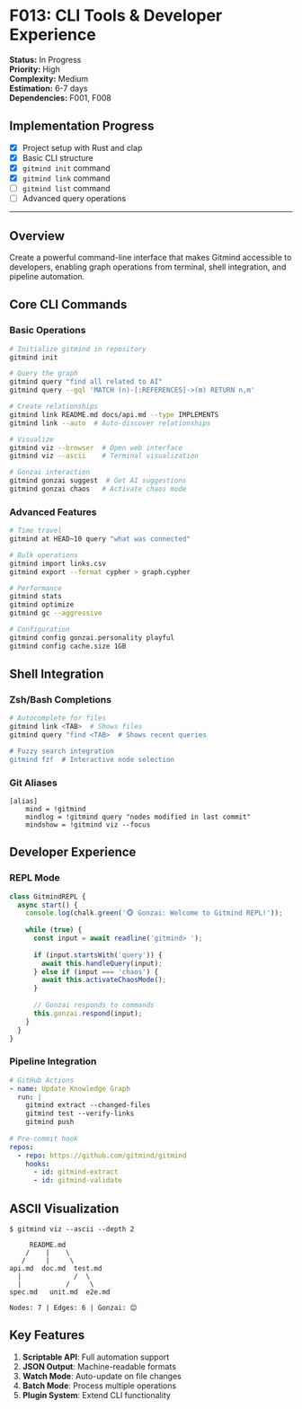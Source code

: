 # F013: CLI Tools & Developer Experience

**Status:** In Progress  
**Priority:** High  
**Complexity:** Medium  
**Estimation:** 6-7 days  
**Dependencies:** F001, F008

## Implementation Progress

- [x] Project setup with Rust and clap
- [x] Basic CLI structure
- [x] `gitmind init` command
- [x] `gitmind link` command
- [ ] `gitmind list` command
- [ ] Advanced query operations

---

## Overview

Create a powerful command-line interface that makes Gitmind accessible to developers, enabling graph operations from terminal, shell integration, and pipeline automation.

## Core CLI Commands

### Basic Operations
```bash
# Initialize gitmind in repository
gitmind init

# Query the graph
gitmind query "find all related to AI"
gitmind query --gql 'MATCH (n)-[:REFERENCES]->(m) RETURN n,m'

# Create relationships
gitmind link README.md docs/api.md --type IMPLEMENTS
gitmind link --auto  # Auto-discover relationships

# Visualize
gitmind viz --browser  # Open web interface
gitmind viz --ascii    # Terminal visualization

# Gonzai interaction
gitmind gonzai suggest  # Get AI suggestions
gitmind gonzai chaos   # Activate chaos mode
```

### Advanced Features
```bash
# Time travel
gitmind at HEAD~10 query "what was connected"

# Bulk operations  
gitmind import links.csv
gitmind export --format cypher > graph.cypher

# Performance
gitmind stats
gitmind optimize
gitmind gc --aggressive

# Configuration
gitmind config gonzai.personality playful
gitmind config cache.size 1GB
```

## Shell Integration

### Zsh/Bash Completions
```bash
# Autocomplete for files
gitmind link <TAB>  # Shows files
gitmind query "find <TAB>  # Shows recent queries

# Fuzzy search integration
gitmind fzf  # Interactive node selection
```

### Git Aliases
```gitconfig
[alias]
    mind = !gitmind
    mindlog = !gitmind query "nodes modified in last commit"
    mindshow = !gitmind viz --focus
```

## Developer Experience

### REPL Mode
```typescript
class GitmindREPL {
  async start() {
    console.log(chalk.green('🐵 Gonzai: Welcome to Gitmind REPL!'));
    
    while (true) {
      const input = await readline('gitmind> ');
      
      if (input.startsWith('query')) {
        await this.handleQuery(input);
      } else if (input === 'chaos') {
        await this.activateChaosMode();
      }
      
      // Gonzai responds to commands
      this.gonzai.respond(input);
    }
  }
}
```

### Pipeline Integration
```yaml
# GitHub Actions
- name: Update Knowledge Graph
  run: |
    gitmind extract --changed-files
    gitmind test --verify-links
    gitmind push
    
# Pre-commit hook
repos:
  - repo: https://github.com/gitmind/gitmind
    hooks:
      - id: gitmind-extract
      - id: gitmind-validate
```

## ASCII Visualization
```
$ gitmind viz --ascii --depth 2

     README.md
    /    |    \
   /     |     \
api.md  doc.md  test.md
  |             /  \
  |           /     \
spec.md   unit.md  e2e.md

Nodes: 7 | Edges: 6 | Gonzai: 😊
```

## Key Features

1. **Scriptable API**: Full automation support
2. **JSON Output**: Machine-readable formats
3. **Watch Mode**: Auto-update on file changes
4. **Batch Mode**: Process multiple operations
5. **Plugin System**: Extend CLI functionality